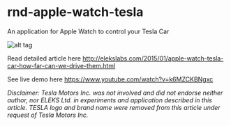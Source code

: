 # rnd-apple-watch-tesla
An application for Apple Watch to control your Tesla Car

![alt tag](http://elekslabs.com/wp-content/uploads/2015/02/Tesla_AppleWatch_ELEKSlabs_63.png)

Read detailed article here <http://elekslabs.com/2015/01/apple-watch-tesla-car-how-far-can-we-drive-them.html>

See live demo here <https://www.youtube.com/watch?v=k6MZCKBNgxc> 

*Disclaimer: Tesla Motors Inc. was not involved and did not endorse neither author, nor ELEKS Ltd. in experiments and application described in this article. TESLA logo and brand name were removed from this article under request of Tesla Motors Inc.*
